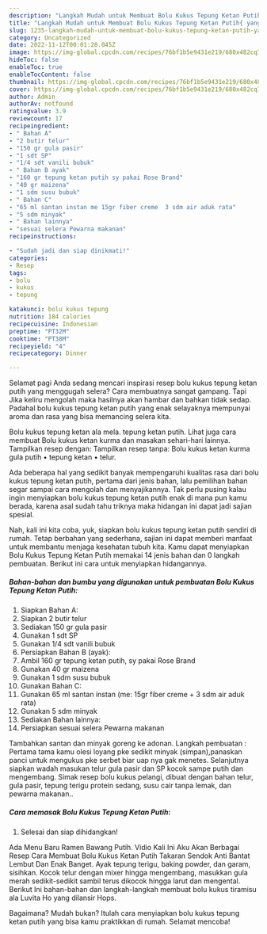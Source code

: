 ```yaml
---
description: "Langkah Mudah untuk Membuat Bolu Kukus Tepung Ketan Putih{ yang Enak Banget,  Menu Buat lebaran"
title: "Langkah Mudah untuk Membuat Bolu Kukus Tepung Ketan Putih{ yang Enak Banget,  Menu Buat lebaran"
slug: 1235-langkah-mudah-untuk-membuat-bolu-kukus-tepung-ketan-putih-yang-enak-banget-menu-buat-lebaran
category: Uncategorized
date: 2022-11-12T00:01:28.045Z
image: https://img-global.cpcdn.com/recipes/76bf1b5e9431e219/680x482cq70/bolu-kukus-tepung-ketan-putih-foto-resep-utama.jpg
hideToc: false
enableToc: true
enableTocContent: false
thumbnail: https://img-global.cpcdn.com/recipes/76bf1b5e9431e219/680x482cq70/bolu-kukus-tepung-ketan-putih-foto-resep-utama.jpg
cover: https://img-global.cpcdn.com/recipes/76bf1b5e9431e219/680x482cq70/bolu-kukus-tepung-ketan-putih-foto-resep-utama.jpg
author: Admin
authorAv: notfound
ratingvalue: 3.9
reviewcount: 17
recipeingredient:
- " Bahan A"
- "2 butir telur"
- "150 gr gula pasir"
- "1 sdt SP"
- "1/4 sdt vanili bubuk"
- " Bahan B ayak"
- "160 gr tepung ketan putih sy pakai Rose Brand"
- "40 gr maizena"
- "1 sdm susu bubuk"
- " Bahan C"
- "65 ml santan instan me 15gr fiber creme  3 sdm air aduk rata"
- "5 sdm minyak"
- " Bahan lainnya"
- "sesuai selera Pewarna makanan"
recipeinstructions:

- "Sudah jadi dan siap dinikmati!"
categories:
- Resep
tags:
- bolu
- kukus
- tepung

katakunci: bolu kukus tepung 
nutrition: 184 calories
recipecuisine: Indonesian
preptime: "PT32M"
cooktime: "PT38M"
recipeyield: "4"
recipecategory: Dinner

---
```



Selamat pagi Anda sedang mencari inspirasi resep bolu kukus tepung ketan putih yang menggugah selera? Cara membuatnya sangat gampang. Tapi Jika keliru mengolah maka hasilnya akan hambar dan bahkan tidak sedap. Padahal bolu kukus tepung ketan putih yang enak selayaknya mempunyai aroma dan rasa yang bisa memancing selera kita.


Bolu kukus tepung ketan ala mela. tepung ketan putih. Lihat juga cara membuat Bolu kukus ketan kurma dan masakan sehari-hari lainnya. Tampilkan resep dengan: Tampilkan resep tanpa: Bolu kukus ketan kurma gula putih • tepung ketan • telur.

Ada beberapa hal yang sedikit banyak mempengaruhi kualitas rasa dari bolu kukus tepung ketan putih, pertama dari jenis bahan, lalu pemilihan bahan segar sampai cara mengolah dan menyajikannya. Tak perlu pusing kalau ingin menyiapkan bolu kukus tepung ketan putih enak di mana pun kamu berada, karena asal sudah tahu triknya maka hidangan ini dapat jadi sajian spesial.


Nah, kali ini kita coba, yuk, siapkan bolu kukus tepung ketan putih sendiri di rumah. Tetap berbahan yang sederhana, sajian ini dapat memberi manfaat untuk membantu menjaga kesehatan tubuh kita. Kamu dapat menyiapkan Bolu Kukus Tepung Ketan Putih memakai 14 jenis bahan dan 0 langkah pembuatan. Berikut ini cara untuk menyiapkan hidangannya.

<!--inarticleads1-->

##### Bahan-bahan dan bumbu yang digunakan untuk pembuatan Bolu Kukus Tepung Ketan Putih:

1. Siapkan  Bahan A:
1. Siapkan 2 butir telur
1. Sediakan 150 gr gula pasir
1. Gunakan 1 sdt SP
1. Gunakan 1/4 sdt vanili bubuk
1. Persiapkan  Bahan B (ayak):
1. Ambil 160 gr tepung ketan putih, sy pakai Rose Brand
1. Gunakan 40 gr maizena
1. Gunakan 1 sdm susu bubuk
1. Gunakan  Bahan C:
1. Gunakan 65 ml santan instan (me: 15gr fiber creme + 3 sdm air aduk rata)
1. Gunakan 5 sdm minyak
1. Sediakan  Bahan lainnya:
1. Persiapkan sesuai selera Pewarna makanan


Tambahkan santan dan minyak goreng ke adonan. Langkah pembuatan : Pertama tama kamu olesi loyang pke sedikit minyak (simpan),panaskan panci untuk mengukus pke serbet biar uap nya gak menetes. Selanjutnya siapkan wadah masukan telur gula pasir dan SP kocok sampe putih dan mengembang. Simak resep bolu kukus pelangi, dibuat dengan bahan telur, gula pasir, tepung terigu protein sedang, susu cair tanpa lemak, dan pewarna makanan.. 

<!--inarticleads2-->

##### Cara memasak Bolu Kukus Tepung Ketan Putih:


1. Selesai dan siap dihidangkan!

Ada Menu Baru Ramen Bawang Putih. Vidio Kali Ini Aku Akan Berbagai Resep Cara Membuat Bolu Kukus Ketan Putih Takaran Sendok Anti Bantat Lembut Dan Enak Banget. Ayak tepung terigu, baking powder, dan garam, sisihkan. Kocok telur dengan mixer hingga mengembang, masukkan gula merah sedikit-sedikit sambil terus dikocok hingga larut dan mengental. Berikut Ini bahan-bahan dan langkah-langkah membuat bolu kukus tiramisu ala Luvita Ho yang dilansir Hops. 

Bagaimana? Mudah bukan? Itulah cara menyiapkan bolu kukus tepung ketan putih yang bisa kamu praktikkan di rumah. Selamat mencoba!
